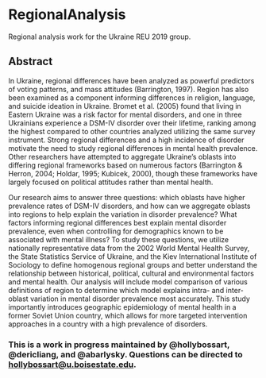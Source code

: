 # RegionalAnalysis
Regional analysis work for the Ukraine REU 2019 group.

## Abstract
In Ukraine, regional differences have been analyzed as powerful predictors of voting patterns, and mass attitudes (Barrington, 1997). Region has also been examined as a component informing differences in religion, language, and suicide ideation in Ukraine. Bromet et al. (2005) found that living in Eastern Ukraine was a risk factor for mental disorders, and one in three Ukrainians experience a DSM-IV disorder over their lifetime, ranking among the highest compared to other countries analyzed utilizing the same survey instrument. Strong regional differences and a high incidence of disorder motivate the need to study regional differences in mental health prevalence. Other researchers have attempted to aggregate Ukraine’s oblasts into differing regional frameworks based on numerous factors (Barrington & Herron, 2004; Holdar, 1995; Kubicek, 2000), though these frameworks have largely focused on political attitudes rather than mental health. 

Our research aims to answer three questions: which oblasts have higher prevalence rates of DSM-IV disorders, and how can we aggregate oblasts into regions to help explain the variation in disorder prevalence? What factors informing regional differences best explain mental disorder prevalence, even when controlling for demographics known to be associated with mental illness? To study these questions, we utilize nationally representative data from the 2002 World Mental Health Survey, the State Statistics Service of Ukraine, and the Kiev International Institute of Sociology to define homogenous regional groups and better understand the relationship between historical, political, cultural and environmental factors and mental health. Our analysis will include model comparison of various definitions of region to determine which model explains intra- and inter-oblast variation in mental disorder prevalence most accurately. This study importantly introduces geographic epidemiology of mental health in a former Soviet Union country, which allows for more targeted intervention approaches in a country with a high prevalence of disorders.

### This is a work in progress maintained by @hollybossart, @dericliang, and @abarlysky. Questions can be directed to hollybossart@u.boisestate.edu.
